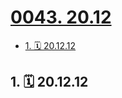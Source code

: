 # [0043. 20.12](https://github.com/tnotesjs/TNotes.footprints/tree/main/notes/0043.%2020.12)

<!-- region:toc -->

- [1. 🗓 20.12.12](#1--201212)

<!-- endregion:toc -->

## 1. 🗓 20.12.12

<Footprints :times="[2020, 12, 12, 22, 23]">
  <template #text-area>
    <p>大意了啊。。。被锁工作室</p>
  </template>
  <template #image-list="{ openModal }">
    <img src="https://cdn.jsdelivr.net/gh/tnotesjs/imgs@main/2025-02-16-13-55-56.png" @click="openModal(0)"/>
    <img src="https://cdn.jsdelivr.net/gh/tnotesjs/imgs@main/2025-02-16-13-56-01.png" @click="openModal(1)"/>
  </template>
</Footprints>
